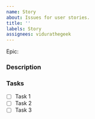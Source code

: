 ```yaml
---
name: Story
about: Issues for user stories.
title: ''
labels: Story
assignees: vidurathegeek
---
```


Epic:

### Description

### Tasks

- [ ] Task 1
- [ ] Task 2
- [ ] Task 3
